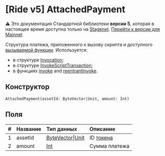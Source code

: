 # [Ride v5] AttachedPayment

:warning: Это документация Стандартной библиотеки **версии 5**, которая в настоящее время доступна только на [Stagenet](/ru/blockchain/blockchain-network/). [Перейти к версии для Mainnet](/ru/ride/structures/common-structures/attached-payment)

Структура платежа, приложенного к вызову скрипта и доступного [вызываемой функции](/ru/ride/v5/functions/callable-function). Используется:
* в структуре [Invocation](/ru/ride/v5/structures/common-structures/invocation);
* в структуре [InvokeScriptTransaction](/ru/ride/v5/structures/transaction-structures/invoke-script-transaction);
* в функциях [invoke](/ru/ride/v5/functions/built-in-functions/dapp-to-dapp#invoke) and [reentrantInvoke](/ru/ride/v5/functions/built-in-functions/dapp-to-dapp#reentrantinvoke).

## Конструктор

``` ride
AttachedPayment(assetId: ByteVector|Unit, amount: Int)
```

## Поля

|   #   | Название | Тип данных | Описание |
| :--- | :--- | :--- | :--- |
| 1 | assetId | [ByteVector](/ru/ride/v5/data-types/byte-vector)&#124;[Unit](/ru/ride/v5/data-types/unit) | ID [токена](/ru/blockchain/token/) |
| 2 | amount | [Int](/ru/ride/v5/data-types/int) | Сумма платежа |
